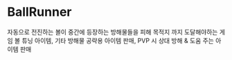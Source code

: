 # BallRunner


자동으로 전진하는 볼이 중간에 등장하는 방해물들을 피해 목적지 까지 도달해야하는 게임
볼 튜닝 아이템, 기타 방해물 공략용 아이템 판매, PVP 시 상대 방해 & 도움 주는 아이템 판매

